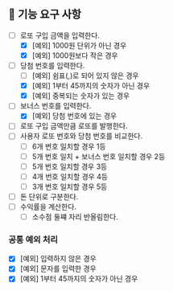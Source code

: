 ## 🚀 기능 요구 사항

- [ ] 로또 구입 금액을 입력한다.
  - [X] [예외] 1000원 단위가 아닌 경우
  - [X] [예외] 1000원보다 작은 경우
- [ ] 당첨 번호를 입력한다.
  - [ ] [예외] 쉼표(,)로 되어 있지 않은 경우
  - [X] [예외] 1부터 45까지의 숫자가 아닌 경우
  - [X] [예외] 중복되는 숫자가 있는 경우
- [ ] 보너스 번호를 입력한다.
  - [X] [예외] 당첨 번호에 있는 경우
- [ ] 로또 구입 금액만큼 로또를 발행한다.
- [ ] 사용자 로또 번호와 당첨 번호를 비교한다.
  - [ ] 6개 번호 일치할 경우 1등
  - [ ] 5개 번호 일치 + 보너스 번호 일치할 경우 2등
  - [ ] 5개 번호 일치할 경우 3등
  - [ ] 4개 번호 일치할 경우 4등
  - [ ] 3개 번호 일치할 경우 5등
- [ ] 돈 단위로 구분한다.
- [ ] 수익률을 계산한다.
  - [ ] 소수점 둘쨰 자리 반올림한다.

### 공통 예외 처리
- [X] [예외] 입력하지 않은 경우
- [X] [예외] 문자를 입력한 경우
- [X] [예외] 1부터 45까지의 숫자가 아닌 경우